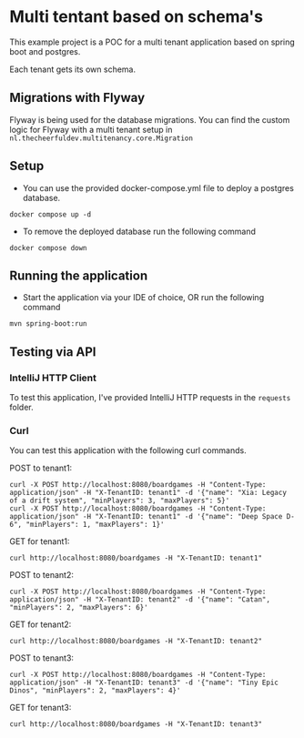 # Multi tentant based on schema's

This example project is a POC for a multi tenant application based on spring boot and postgres.

Each tenant gets its own schema.

## Migrations with Flyway

Flyway is being used for the database migrations. You can find the custom logic for Flyway with a multi tenant setup in
`nl.thecheerfuldev.multitenancy.core.Migration`

## Setup

* You can use the provided docker-compose.yml file to deploy a postgres database.

```shell
docker compose up -d
```

* To remove the deployed database run the following command

```shell
docker compose down
```

## Running the application

* Start the application via your IDE of choice, OR run the following command

```shell
mvn spring-boot:run
```

## Testing via API

### IntelliJ HTTP Client

To test this application, I've provided IntelliJ HTTP requests in the `requests` folder.


### Curl

You can test this application with the following curl commands.

POST to tenant1:

```shell
curl -X POST http://localhost:8080/boardgames -H "Content-Type: application/json" -H "X-TenantID: tenant1" -d '{"name": "Xia: Legacy of a drift system", "minPlayers": 3, "maxPlayers": 5}'
curl -X POST http://localhost:8080/boardgames -H "Content-Type: application/json" -H "X-TenantID: tenant1" -d '{"name": "Deep Space D-6", "minPlayers": 1, "maxPlayers": 1}'
```

GET for tenant1:

```shell
curl http://localhost:8080/boardgames -H "X-TenantID: tenant1"
```

POST to tenant2:

```shell
curl -X POST http://localhost:8080/boardgames -H "Content-Type: application/json" -H "X-TenantID: tenant2" -d '{"name": "Catan", "minPlayers": 2, "maxPlayers": 6}'
```

GET for tenant2:

```shell
curl http://localhost:8080/boardgames -H "X-TenantID: tenant2"
```

POST to tenant3:

```shell
curl -X POST http://localhost:8080/boardgames -H "Content-Type: application/json" -H "X-TenantID: tenant3" -d '{"name": "Tiny Epic Dinos", "minPlayers": 2, "maxPlayers": 4}'
```

GET for tenant3:

```shell
curl http://localhost:8080/boardgames -H "X-TenantID: tenant3"
```